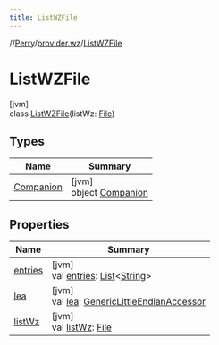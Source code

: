 ```yaml
---
title: ListWZFile
---
```

//[Perry](../../../index.html)/[provider.wz](../index.html)/[ListWZFile](index.html)



# ListWZFile



[jvm]\
class [ListWZFile](index.html)(listWz: [File](https://docs.oracle.com/javase/8/docs/api/java/io/File.html))



## Types


| Name | Summary |
|---|---|
| [Companion](-companion/index.html) | [jvm]<br>object [Companion](-companion/index.html) |


## Properties


| Name | Summary |
|---|---|
| [entries](entries.html) | [jvm]<br>val [entries](entries.html): [List](https://kotlinlang.org/api/latest/jvm/stdlib/kotlin.collections/-list/index.html)&lt;[String](https://kotlinlang.org/api/latest/jvm/stdlib/kotlin/-string/index.html)&gt; |
| [lea](lea.html) | [jvm]<br>val [lea](lea.html): [GenericLittleEndianAccessor](../../tools.data.input/-generic-little-endian-accessor/index.html) |
| [listWz](list-wz.html) | [jvm]<br>val [listWz](list-wz.html): [File](https://docs.oracle.com/javase/8/docs/api/java/io/File.html) |

